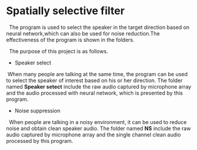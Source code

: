 # Spatially selective filter
&nbsp; The program is used to select the speaker in the target direction based on neural network,which can also be used for noise reduction.The effectiveness of the program is shown in the folders.

&nbsp; The purpose of this project is as follows.<br>


* Speaker select


 &nbsp;When many people are talking at the same time, the program can be used to select the speaker of interest based on his or her direction. The folder named **Speaker setect** include the raw audio captured by microphone array
and the audio processed with neural network, which is presented by this program.


* Noise suppression

  
&nbsp; When people are talking in a noisy environment, it can be used to reduce noise and obtain clean speaker audio. The folder named **NS** include the raw audio captured by microphone array and the single channel clean audio processed by this program.
